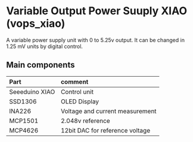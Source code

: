 # Variable Output Power Suuply XIAO (vops_xiao)

A variable power supply unit with 0 to 5.25v output. It can be changed in 1.25 mV units by digital control.

## Main components

|Part|comment|
|:--|:--|
|Seeeduino XIAO|Control unit|
|SSD1306|OLED Display|
|INA226|Voltage and current measurement|
|MCP1501|2.048v reference|
|MCP4626|12bit DAC for reference voltage|


